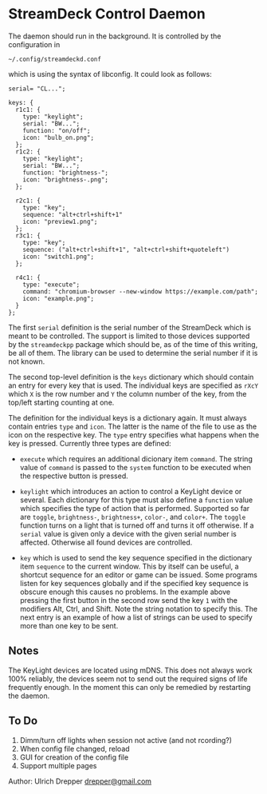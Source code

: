 StreamDeck Control Daemon
=========================

The daemon should run in the background.  It is controlled by the configuration in

    ~/.config/streamdeckd.conf

which is using the syntax of libconfig.  It could look as follows:

    serial= "CL...";
    
    keys: {
      r1c1: {
      	type: "keylight";
      	serial: "BW...";
      	function: "on/off";
      	icon: "bulb_on.png";
      };
      r1c2: {
      	type: "keylight";
      	serial: "BW...";
      	function: "brightness-";
      	icon: "brightness-.png";
      };
    
      r2c1: {
        type: "key";
        sequence: "alt+ctrl+shift+1"
        icon: "preview1.png";
      };
      r3c1: {
        type: "key";
        sequence: ("alt+ctrl+shift+1", "alt+ctrl+shift+quoteleft")
        icon: "switch1.png";
      };

      r4c1: {
      	type: "execute";
      	command: "chromium-browser --new-window https://example.com/path";
      	icon: "example.png";
      }
    };

The first `serial` definition is the serial number of the StreamDeck which is meant to be controlled.
The support is limited to those devices supported by the `streamdeckpp` package which should be,
as of the time of this writing, be all of them.  The library can be used to determine the serial
number if it is not known.

The second top-level definition is the `keys` dictionary which should contain an entry for every
key that is used.  The individual keys are specified as `rXcY` which `X` is the row number and `Y` the column number of the key, from the top/left starting counting at one.

The definition for the individual keys is a dictionary again.  It must always contain entries `type`
and `icon`.  The latter is the name of the file to use as the icon on the respective key.  The `type`
entry specifies what happens when the key is pressed.  Currently three types are defined:

* `execute` which requires an additional dicionary item `command`. The string value of `command` is
  passed to the `system` function to be executed when the respective button is pressed.

* `keylight` which introduces an action to control a KeyLight device or several.  Each dictionary for
  this type must also define a `function` value which specifies the type of action that is performed.
  Supported so far are `toggle`, `brightness-`, `brightness+`, `color-`, and `color+`.  The `toggle`
  function turns on a light that is turned off and turns it off otherwise.  If a `serial` value is
  given only a device with the given serial number is affected.  Otherwise all found devices are
  controlled.

* `key` which is used to send the key sequence specified in the dictionary item `sequence` to the
  current window.  This by itself can be useful, a shortcut sequence for an editor or game can
  be issued.  Some programs listen for key sequences globally and if the specified key sequence
  is obscure enough this causes no problems.  In the example above pressing the first button in
  the second row send the key `1` with the modifiers Alt, Ctrl, and Shift.  Note the string notation
  to specify this.  The next entry is an example of how a list of strings can be used to specify
  more than one key to be sent.

Notes
-----

The KeyLight devices are located using mDNS.  This does not always work 100% reliably, the devices
seem not to send out the required signs of life frequently enough.  In the moment this can only be
remedied by restarting the daemon.



To Do
-----

1. Dimm/turn off lights when session not active (and not rcording?)
2. When config file changed, reload
3. GUI for creation of the config file
4. Support multiple pages


Author: Ulrich Drepper <drepper@gmail.com>
